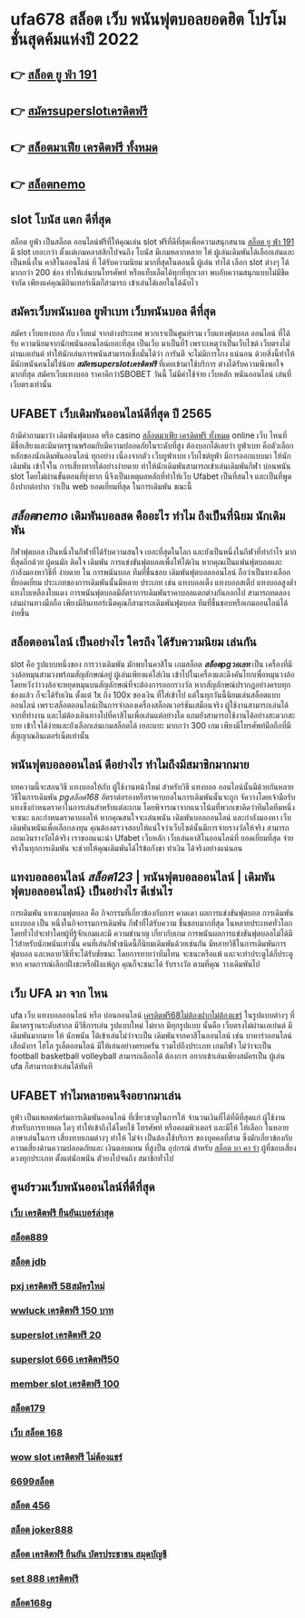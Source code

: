 # ufa678 สล็อต เว็บ  พนันฟุตบอลยอดฮิต  โปรโมชั่นสุดค้มแห่งปี 2022

## 👉 [สล็อต ยู ฟ่า 191](https://mabet.net/20-free-100/)
## 👉 [สมัครsuperslotเครดิตฟรี](https://mabet.net/20-free-100/)
## 👉 [สล็อตมาเฟีย เครดิตฟรี ทั้งหมด](https://mabet.net/credit-free-50/)
## 👉 [สล็อตnemo](https://member.mabet.net/?action=login)

##  slot โบนัส แตก ดีที่สุด

สล็อต  ยูฟ่า  เป็นสล็อต ออนไลน์ฟรีที่ให้คุณเล่น slot ฟรีที่ดีที่สุดเพื่อความสนุกสนาน [สล็อต ยู ฟ่า 191](https://mabet.net/20-free-100/) มี slot  เยอะกว่า ตั้งแต่เกมคลาสสิกไปจนถึง โบนัส มีเกมหลากหลาย ให้ ผู้เล่นเดิมพันได้เลือกเล่นและเป็นหนึ่งใน คาสิโนออนไลน์   ที่  ได้รับความนิยม มากที่สุดในตอนนี้  ผู้เล่น  ทำได้ เลือก slot ต่างๆ ได้มากกว่า 200 ช่อง   ทำให้เล่นบนโทรศัพท์ หรือแท็บเล็ตได้ทุกที่ทุกเวลา พบกับความสนุกแบบไม่มีขีดจำกัด เพียงแค่คุณมีอินเทอร์เน็ตก็สามารถ เข้าเล่นได้เลยในได้ฉับไว 


## สมัครเว็บพนันบอล  ยูฟ่าเบท เว็บพนันบอล ดีที่สุด

สมัคร เว็บแทงบอล กับ  เว็บแม่ จากต่างประเทศ พวกเราเป็นศูนย์รวม เว็บแทงฟุตบอล ออนไลน์ ที่ได้รับ ความนิยมจากนักพนันออนไลน์เยอะที่สุด เป็นเว็บ  มาเป็นที่1 เพราะเหตุว่าเป็นเว็บไซต์ เว็บตรงไม่ผ่านเอเย่นต์ ทำให้นักเล่นการพนันสามารถเชื่อมั่นได้ว่า การันตี จะไม่มีการโกง แน่นอน ด้วยสิ่งนี้ทำให้มีนักพนันคนไม่ใช่น้อย ***สมัครsuperslotเครดิตฟรี*** ที่เคยเข้ามาใช้บริการ ต่างได้รับความพึงพอใจ มากที่สุด สมัครเว็บแทงบอล  ราคาดีกว่าSBOBET วันนี้ ไม่มีค่าใช้จ่าย เว็บหลัก พนันออนไลน์ เล่นที่เว็บตรงเท่านั้น


## UFABET  เว็บเดิมพันออนไลน์ดีที่สุด ปี 2565 

ถ้ามีคำถามมาว่า เดิมพันฟุตบอล   หรือ  casino [สล็อตมาเฟีย เครดิตฟรี ทั้งหมด](https://member.mabet.net/?action=login) online    เว็บ ไหนที่มีชื่อเสียงและมีมาตรฐานพร้อมกับมีความปลอดภัยในระดับที่สูง ต้องบอกได้เลยว่า ยูฟ่าเบท  คือตัวเลือกหลักของนักเดิมพันออนไลน์   ทุกอย่าง  เนื่องจากตัว เว็บยูฟ่าเบท เว็บไซต์ยูฟ่า มีการออกแบบมา ให้นักเดิมพัน เข้าใจใน การเสี่ยงทายได้อย่างง่ายดาย ทำให้นักเดิมพันสามารถเข้าเล่นเดิมพันกีฬา   บ่อนพนัน  slot โดยไม่ผ่านขั้นตอนที่ยุ่งยาก นี่จึงเป็นเหตุผลหลักที่ทำให้เว็บ Ufabet  เป็นที่สนใจ และเป็นที่พูดถึงปากต่อปาก ว่าเป็น web    ยอดเยี่ยมที่สุด ในการเดิมพัน  ขณะนี้ 


##  ***สล็อตnemo*** เดิมพันบอลสด คืออะไร   ทำไม ถึงเป็นที่นิยม นักเดิมพัน 

 กีฬาฟุตบอล  เป็นหนึ่งในกีฬาที่ได้รับความสนใจ  เยอะที่สุดในโลก และยังเป็นหนึ่งในกีฬาที่ทำกำไร มากที่สุดอีกด้วย ผู้คนมัก ติดใจ  เดิมพัน  การแข่งขันฟุตบอลเพื่อให้ได้เงิน หากคุณเป็นแฟนฟุตบอลและกำลังมองหาวิธีที่ ง่ายดาย ใน การพนันบอล   ทีมที่ชื่นชอบ  เดิมพันฟุตบอลออนไลน์ ถือว่าเป็นทางเลือก ที่ยอดเยี่ยม ประเภทของการเดิมพันนั้นมีหลาย ประเภท เช่น แทงบอลเต็ง แทงบอลสเต็ป แทงบอลสูงต่ำ แทงใบเหลืองใบแดง การพนันฟุตบอลมีอัตราการเดิมพันราคาบอลแตกต่างกันออกไป สามารถทดลองเล่นผ่านทางมือถือ เพียงมีอินเทอร์เน็ตคุณก็สามารถเดิมพันฟุตบอล  ทีมที่ชื่นชอบหรือเกมออนไลน์ได้ง่ายขึ้น


## สล็อตออนไลน์  เป็นอย่างไร ใครถึง ได้รับความนิยม เล่นกัน

 slot  คือ รูปแบบหนึ่งของ การวางเดิมพัน  มักพบในคาสิโน   เกมสล็อต ***สล็อตpgวอเลท*** เป็น เครื่องที่มีวงล้อหมุนสามวงพร้อมสัญลักษณ์อยู่ ผู้เล่นเพียงแค่ใส่เงิน เข้าไปในเครื่องและดึงคันโยกเพื่อหมุนวงล้อ โดยหวังว่าวงล้อจะหยุดหมุนบนสัญลักษณ์ที่จะต้องการออกรางวัล หากสัญลักษณ์ปรากฏอย่างครบทุกช่องแล้ว ก็จะได้รับเงิน  ตั้งแต่ 1x ถึง 100x ของเงิน ที่ใส่เข้าไป แต่ในทุกวันนี้นิยมเล่นสล็อตแบบออนไลน์ เพราะสล็อตออนไลน์เป็นการจำลองเครื่องสล็อตเวอร์ชันเสมือนจริง  ผู้ใช้งานสามารถเล่นได้จากที่ทำงาน และไม่ต้องเดินทางไปที่คาสิโนเพื่อเล่นแต่อย่างใด แถมยังสามารถใช้งานได้อย่างสะดวกสะบาย เข้าใจได้ง่ายและยังเลือกเล่นเกมสล็อตได้ เยอะแยะ มากกว่า 300 เกม เพียงมีโทรศัพท์มือถือที่มีสัญญาณอินเตอร์เน็ตเท่านั้น 


##  พนันฟุตบอลออนไลน์  ดีอย่างไร  ทำไมถึงมีสมาชิกมากมาย

บทความนี้จะสอนวิธี  แทงบอลให้กับ ผู้ใช้งานหน้าใหม่ สำหรับวิธี แทงบอล ออนไลน์นั้นมีด้วยกันหลายวิธีในการเดิมพัน *pgสล็อต168*  อัตราต่อรองหรือราคาบอลในการเดิมพันนั้นจะถูก จัดวางโดยเจ้ามือรับแทงซึ่งกำหนดราคาในการเล่นสำหรับแต่ละเกม โดยพิจารณาจากแนวโน้มที่พวกเขาคิดว่าทีมใดทีมหนึ่งจะชนะ และกำหนดราคาบอลให้ หากคุณสนใจจะเล่นพนัน เดิมพันบอลออนไลน์ และกำลังมองหา เว็บเดิมพันพนันเพื่อเลือกลงทุน คุณต้องตรวจสอบให้แน่ใจว่าเว็บไซต์นั้นมีการจ่ายรางวัลให้จริง สามารถถอนเงินรางวัลได้จริง เราขออแนะนำ  Ufabet เว็บหลัก เว็บเล่นคาสิโนออนไลน์ที่ ยอดเยี่ยมที่สุด  จ่ายจริงในทุกการเดิมพัน จะช่วยให้คุณเดิมพันได้ไร้ข้อกังขา  ทำเงิน ได้จริงอย่างแน่นอน

## แทงบอลออนไลน์ ***สล็อต123*** | พนันฟุตบอลออนไลน์ | เดิมพันฟุตบอลออนไลน์} เป็นอย่างไร  ดีเช่นไร

การเดิมพัน แทงเกมฟุตบอล  คือ กิจกรรมที่เกี่ยวข้องกับการ คาดเดา ผลการแข่งขันฟุตบอล การเดิมพัน  แทงบอล เป็น หนึ่งในกิจกรรมการเดิมพัน กีฬาที่ได้รับความ ชื่นชอบมากที่สุด ในหลายประเทศทั่วโลก โดยทั่วไปจะทำโดยผู้ที่รู้จักเกมและมี ความชำนาญ เกี่ยวกับเกม  การพนันผลการแข่งขันฟุตบอลไม่ได้มีไว้สำหรับนักพนันเท่านั้น คนที่เล่นกีฬาชนิดนี้ก็นิยมเดิมพันด้วยเช่นกัน มีหลายวิธีในการเดิมพันการฟุตบอล และหลายวิธีที่จะได้รับชัยชนะ โดยการทายว่าทีมไทน จะชนะหรือแพ้ และจะทำประตูได้กี่ประตู หาก  คาดการณ์เลือกฝั่งชะหรือฝั่งแพ้ถูก คุณก็จะชนะได้ รับรางวัล ตามที่คุณ วางเดิมพันไป

## เว็บ UFA มา จาก ไหน

 ufa  เว็บ  แทงบอลออนไลน์    หรือ  บ่อนออนไลน์ [เครดิตฟรี68ไม่ต้องฝากไม่ต้องแชร์](https://mabet.net/credit-free-50/) ในรูปแบบต่างๆ   ที่มีมาตรฐานระดับสากล  มีวิธีการเล่น  รูปแบบใหม่  ไม่ยาก  มีทุกรูปแบบ  นั้นคือ เว็บตรงไม่ผ่านเอเย่นต์   มีเดิมพันมากมาย   ให้ นักพนัน  ได้เข้าเล่นไม่ว่าจะเป็น เดิมพันจากคาสิโนออนไลน์   เช่น  บาคาร่าออนไลน์   เสือมังกร  ไฮโล รูเล็ตออนไลน์   มีให้เล่นอย่างครบครัน   รวมไปถึงประเภท เกมกีฬา ไม่ว่าจะเป็น  football  basketball  volleyball
  สามารถเลือกได้ ต้องการ   อยากเข้าเล่นเพียงสมัครเป็น ผู้เล่น  ufa ก็สามารถเข้าเล่นได้ทันที


## UFABET ทำไมหลายคนจึงอยากมาเล่น
 ยูฟ่า เป็นแพลตฟอร์มการเดิมพันออนไลน์ ที่เชี่ยวชาญในการให้ จำนวนเงินที่ได้ที่ดีที่สุดแก่ ผู้ใช้งานสำหรับการทายผล ใดๆ   ทำให้เข้าถึงได้โดยใช้ โทรศัพท์ หรือคอมพิวเตอร์ และมีให้  ให้เลือก ในหลายภาษาเล่นในการ  เสี่ยงทายเกมต่างๆ ทำให้ ไม่จำ เป็นต้องใช้บริการ ของบุคคลที่สาม ซึ่งมักเกี่ยวข้องกับความเสี่ยงด้านความปลอดภัยและ  เงินตอบแทน ที่สูงป็น อุปกรณ์ สำหรับ [สล็อต บา คา ร่า](https://mabet.net/)  ผู้ที่ชอบเสี่ยงดวงทุกประเภท ตั้งแต่นักพนัน ตัวยงไปจนถึง สมาชิกทั่วไป


## ศูนย์รวมเว็บพนันออนไลน์ที่ดีที่สุด

### [เว็บ เครดิตฟรี ยืนยันเบอร์ล่าสุด](https://atom.io/themes/สมัครฟรีเครดิต%20superslot%20เครดิตฟรี%2050%20ยืนยัน%20otp%20ล่าสุด%20008%20สล็อต%20PG%2020รับ100%20เว็บตรง100%)
### [สล็อต889](https://atom.io/themes/สมัครฟรีเครดิต%20สล็อต%20818king%20008%20สล็อต%20PG%2020รับ100%20เว็บตรง100%)
### [สล็อต jdb](https://atom.io/themes/สมัครฟรีเครดิต%20สล็อต%20เกมส์%20ไหน%20ดี%20โบนัส%20แตก%20บ่อยpantip%20008%20สล็อต%20PG%2020รับ100%20เว็บตรง100%)
### [pxj เครดิตฟรี 58สมัครใหม่](https://atom.io/themes/สมัครฟรีเครดิต%20สมัคร%20รับ%20เครดิตฟรี%2088%20ล่าสุด%20008%20สล็อต%20PG%2020รับ100%20เว็บตรง100%)
### [wwluck เครดิตฟรี 150 บาท](https://atom.io/themes/สมัครฟรีเครดิต%20เครดิตฟรี%20กดรับเอง%20ได้จริง%20008%20สล็อต%20PG%2020รับ100%20เว็บตรง100%)
### [superslot เครดิตฟรี 20](https://atom.io/themes/สมัครฟรีเครดิต%20เครดิตฟรี%2050%20ถอนได้%20100%20008%20สล็อต%20PG%2020รับ100%20เว็บตรง100%)
### [superslot 666 เครดิตฟรี50](https://atom.io/themes/สมัครฟรีเครดิต%20สล็อต%20168%20เครดิตฟรี%20008%20สล็อต%20PG%2020รับ100%20เว็บตรง100%)
### [member slot เครดิตฟรี 100](https://atom.io/themes/สมัครฟรีเครดิต%20ทดลอง%20เล่น%20สล็อต%20โร%20ม่า%20ฟรี%20008%20สล็อต%20PG%2020รับ100%20เว็บตรง100%)
### [สล็อต179](https://atom.io/themes/สมัครฟรีเครดิต%20เครดิตฟรี%2050%20ยืนยันเบอร์ล่าสุด%20008%20สล็อต%20PG%2020รับ100%20เว็บตรง100%)
### [เว็บ สล็อต 168](https://atom.io/themes/สมัครฟรีเครดิต%20สล็อต%20ฝากถอน%20true%20wallet%20เว็บตรง%20008%20สล็อต%20PG%2020รับ100%20เว็บตรง100%)
### [wow slot เครดิตฟรี ไม่ต้องแชร์](https://atom.io/themes/สมัครฟรีเครดิต%20slotxo%20สล็อต%20ฝาก10รับ100%20008%20สล็อต%20PG%2020รับ100%20เว็บตรง100%)
### [6699สล็อต](https://atom.io/themes/สมัครฟรีเครดิต%20เครดิตฟรี%20กดรับเอง%20008%20สล็อต%20PG%2020รับ100%20เว็บตรง100%)
### [สล็อต 456](https://atom.io/themes/สมัครฟรีเครดิต%20สล็อต%20เครดิตฟรี%2050%20ไม่ต้องแชร์%202022%20008%20สล็อต%20PG%2020รับ100%20เว็บตรง100%)
### [สล็อต joker888](https://atom.io/themes/สมัครฟรีเครดิต%20สล็อต345%20008%20สล็อต%20PG%2020รับ100%20เว็บตรง100%)
### [สล็อต เครดิตฟรี ยืนยัน บัตรประชาชน สมุดบัญชี](https://atom.io/themes/สมัครฟรีเครดิต%20สล็อต%20191%20ฟรีเครดิต%20008%20สล็อต%20PG%2020รับ100%20เว็บตรง100%)
### [set 888 เครดิตฟรี](https://atom.io/themes/สมัครฟรีเครดิต%20สล็อต%20pg%20ทดลองเล่น%20008%20สล็อต%20PG%2020รับ100%20เว็บตรง100%)
### [สล็อต168g](https://atom.io/themes/สมัครฟรีเครดิต%20wow%20slot777%20เครดิตฟรี%20100%20008%20สล็อต%20PG%2020รับ100%20เว็บตรง100%)
